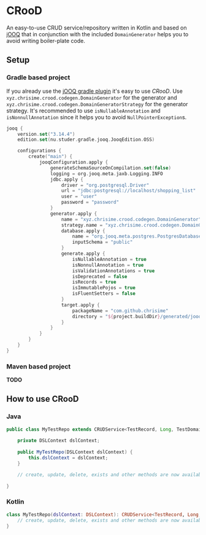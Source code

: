 # CRooD

An easy-to-use CRUD service/repository written in Kotlin and based on [jOOQ](https://jooq.org/) that in conjunction 
with the included `DomainGenerator` helps you to avoid writing boiler-plate code.

## Setup

### Gradle based project

If you already use the [jOOQ gradle plugin](https://github.com/etiennestuder/gradle-jooq-plugin/) it's easy to use
_CRooD_. Use `xyz.chrisime.crood.codegen.DomainGenerator` for the generator and 
`xyz.chrisime.crood.codegen.DomainGeneratorStrategy` for the generator strategy. It's recommended to use
`isNullableAnnotation` and `isNonnullAnnotation` since it helps you to avoid `NullPointerException`s.

```kotlin
jooq {
    version.set("3.14.4")
    edition.set(nu.studer.gradle.jooq.JooqEdition.OSS)

    configurations {
        create("main") {
            jooqConfiguration.apply {
                generateSchemaSourceOnCompilation.set(false)
                logging = org.jooq.meta.jaxb.Logging.INFO
                jdbc.apply {
                    driver = "org.postgresql.Driver"
                    url = "jdbc:postgresql://localhost/shopping_list"
                    user = "user"
                    password = "password"
                }
                generator.apply {
                    name = "xyz.chrisime.crood.codegen.DomainGenerator"
                    strategy.name = "xyz.chrisime.crood.codegen.DomainGeneratorStrategy"
                    database.apply {
                        name = "org.jooq.meta.postgres.PostgresDatabase"
                        inputSchema = "public"
                    }
                    generate.apply {
                        isNullableAnnotation = true
                        isNonnullAnnotation = true
                        isValidationAnnotations = true
                        isDeprecated = false
                        isRecords = true
                        isImmutablePojos = true
                        isFluentSetters = false
                    }
                    target.apply {
                        packageName = "com.github.chrisime"
                        directory = "${project.buildDir}/generated/jooq"
                    }
                }
            }
        }
    }
}
```

### Maven based project

**TODO**

## How to use CRooD

### Java
```java
public class MyTestRepo extends CRUDService<TestRecord, Long, TestDomain> {
    
    private DSLContext dslContext;
    
    public MyTestRepo(DSLContext dslContext) {
        this.dslContext = dslContext;
    }

    // create, update, delete, exists and other methods are now available in a typesafe way
    
}

```

### Kotlin
```kotlin
class MyTestRepo(dslContext: DSLContext): CRUDService<TestRecord, Long, TestDomain>(dslContext) {
    // create, update, delete, exists and other methods are now available in a typesafe way
}
```
